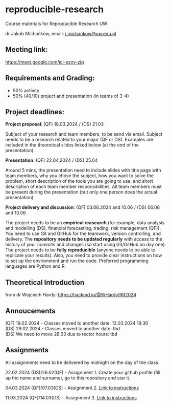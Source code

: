 # reproducible-research
Course materials for Reproducible Research UW

dr Jakub Michańków, email: j.michankow@uw.edu.pl

## Meeting link: 

https://meet.google.com/ici-ezxv-zjg

## Requirements and Grading: 

- 50% activity
- 50% (40/10) project and presentation (in teams of 3-4)

## Project deadlines: 

**Project proposal**: (QF) 18.03.2024 / (DS) 21.03
  
 Subject of your research and team members, to be send via email. Subject needs to be a research related to your major (QF or DS). Examples are included in the theoretical slides linked below (at the end of the presentation).

**Presentation**: (QF) 22.04.2024 / (DS) 25.04

Around 5 mins, the presentation need to include slides with title page with team members, why you chose the subject, how you want to solve the problem, short description of the tools you are going to use, and short description of each team member responsibilities. All team members must be present during the presentation (but only one person does the actual presentation).

**Project delivery and discussion**: (QF) 03.06.2024 and 10.06  / (DS) 06.06 and 13.06

The project needs to be an **empirical reasearch** (for example, data analysis and modelling (DS), financial forecasting, trading, risk management (QF)). You need to use Git and GitHub for the teamwork, version controlling, and delivery. The **repository needs to be updated regularly** with access to the history of your commits and changes (so start using Git/GitHub on day one). The project needs to be **fully reproducible** (anyone needs to be able to replicate your results). Also, you need to provide clear instructions on how to set up the environment and run the code. Preferred programming languages are Python and R.


## Theoretical Introduction 

from dr Wojciech Hardy: https://hackmd.io/@WHardy/RR2024

## Annoucements
(QF) 19.02.2024 - Classes moved to another date: 13.03.2024 18:30 \
(DS) 29.02.2024 - Classes moved to another date: tbd \
(DS) We need to move 28.03 due to rector hours: tbd


## Assignments

All assignments need to be delivered by midnight on the day of the class.

22.02.2024 (DS)/26.02(QF) - Assignment 1. Create your github profile (fill up the name and surname), go to this repository and star it.

04.03.2024 (QF)/07.03(DS) - Assignment 2. [ Link to instructions](https://github.com/glowform/reproducible-research/blob/main/Assignments/RR_assignment_2.md)

11.03.2024 (QF)/14.03(DS) - Assignment 3. [ Link to instructions](https://github.com/glowform/reproducible-research/blob/main/Assignments/RR_assignment_3.md)

